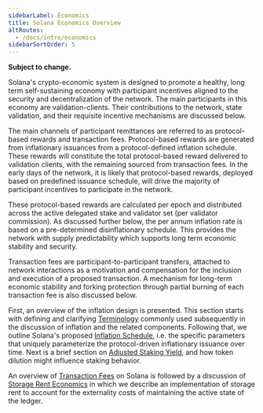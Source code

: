 ```yaml
---
sidebarLabel: Economics
title: Solana Economics Overview
altRoutes:
  - /docs/intro/economics
sidebarSortOrder: 5
---
```


**Subject to change.**

Solana's crypto-economic system is designed to promote a healthy, long term
self-sustaining economy with participant incentives aligned to the security and
decentralization of the network. The main participants in this economy are
validation-clients. Their contributions to the network, state validation, and
their requisite incentive mechanisms are discussed below.

The main channels of participant remittances are referred to as protocol-based
rewards and transaction fees. Protocol-based rewards are generated from
inflationary issuances from a protocol-defined inflation schedule. These rewards
will constitute the total protocol-based reward delivered to validation clients,
with the remaining sourced from transaction fees. In the early days of the network,
it is likely that protocol-based rewards, deployed based on predefined issuance
schedule, will drive the majority of participant incentives to participate in
the network.

These protocol-based rewards are calculated per epoch and distributed across the
active delegated stake and validator set (per validator commission). As
discussed further below, the per annum inflation rate is based on a
pre-determined disinflationary schedule. This provides the network with supply
predictability which supports long term economic stability and security.

Transaction fees are participant-to-participant transfers, attached to network
interactions as a motivation and compensation for the inclusion and execution of
a proposed transaction. A mechanism for long-term economic stability and forking
protection through partial burning of each transaction fee is also discussed
below.

First, an overview of the inflation design is presented. This section starts
with defining and clarifying
[Terminology](/docs/economics/inflation/terminology.md) commonly used
subsequently in the discussion of inflation and the related components.
Following that, we outline Solana's proposed
[Inflation Schedule](/docs/economics/inflation/inflation_schedule.md), i.e. the
specific parameters that uniquely parameterize the protocol-driven inflationary
issuance over time. Next is a brief section on
[Adjusted Staking Yield](/docs/economics/inflation/_adjusted_staking_yield.md),
and how token dilution might influence staking behavior.

An overview of [Transaction Fees](/docs/core/fees.md#transaction-fees) on Solana
is followed by a discussion of [Storage Rent Economics](/docs/core/fees.md#rent)
in which we describe an implementation of storage rent to account for the
externality costs of maintaining the active state of the ledger.
